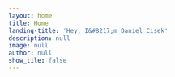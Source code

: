 ```yaml
---
layout: home
title: Home
landing-title: 'Hey, I&#8217;m Daniel Cisek'
description: null
image: null
author: null
show_tile: false
---
```


